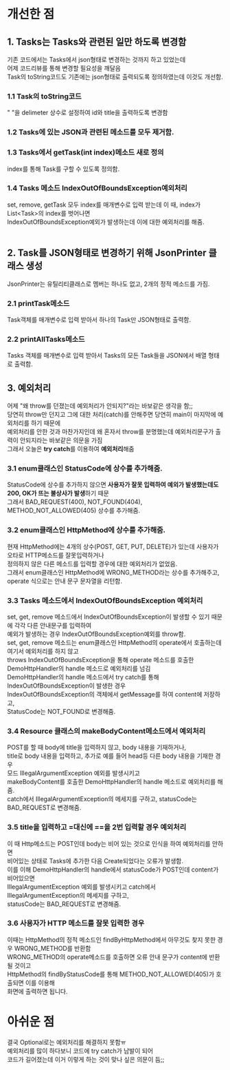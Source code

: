 # 개선한 점
## 1. Tasks는 Tasks와 관련된 일만 하도록 변경함
기존 코드에서는 Tasks에서 json형태로 변경하는 것까지 하고 있었는데 <br>
어제 코드리뷰를 통해  변경할 필요성을 깨달음<br>
Task의 toString코드도 기존에는 json형태로 출력되도록 정의하였는데 이것도 개선함.<br>
### 1.1 Task의 toString코드
" "을 delimeter 상수로 설정하여 id와 title을 출력하도록 변경함
### 1.2 Tasks에 있는 JSON과 관련된 메소드를 모두 제거함.
### 1.3 Tasks에서 getTask(int index)메소드 새로 정의
index를 통해 Task를 구할 수 있도록 정의함.
### 1.4 Tasks 메소드 IndexOutOfBoundsException예외처리
set, remove, getTask 모두 index를 매개변수로 입력 받는데 이 때, index가 List\<Task\>의 index를 벗어나면<br>
IndexOutOfBoundsException예외가 발생하는데 이에 대한 예외처리를 해줌.<br><br>

## 2. Task를 JSON형태로 변경하기 위해 JsonPrinter 클래스 생성
JsonPrinter는 유틸리티클래스로 멤버는 하나도 없고, 2개의 정적 메소드를 가짐.<br>
### 2.1 printTask메소드
Task객체를 매개변수로 입력 받아서 하나의 Task만 JSON형태로 출력함.<br>
### 2.2 printAllTasks메소드
Tasks 객체를 매개변수로 입력 받아서 Tasks의 모든 Task들을 JSON에서 배열 형태로 출력함.

## 3. 예외처리
어제 "왜 throw를 던졌는데 예외처리가 안되지?"라는 바보같은 생각을 함;;<br>
당연히 throw만 던지고 그에 대한 처리(catch)를 안해주면 당연히 main이 마지막에 예외처리를 하기 때문에<br>
예외처리를 안한 것과 마찬가지인데 왜 혼자서 throw를 분명했는데 예외처리문구가 출력이 안되지라는 바보같은 의문을 가짐<br>
그래서 오늘은  **try catch**를 이용하여 **예외처리**해줌<br>

### 3.1 enum클래스인 StatusCode에 상수를 추가해줌.
StatusCode에 상수를 추가하지 않으면 **사용자가 잘못 입력하여 예외가 발생했는데도 200, OK가 뜨는 불상사가 발생**하기 때문<br>
그래서 BAD_REQUEST(400),  NOT_FOUND(404), METHOD_NOT_ALLOWED(405) 상수를 추가해줌.
### 3.2  enum클래스인 HttpMethod에 상수를 추가해줌.
현재 HttpMethod에는 4개의 상수(POST, GET, PUT, DELETE)가 있는데 사용자가 오타로 HTTP메소드를 잘못입력하거나<br>
정의하지 않은 다른 메소드를 입력할 경우에 대한 예외처리가 없었음.<br>
그래서 enum클래스인 HttpMethod에 WRONG_METHOD라는 상수를 추가해주고, operate 식으로는 안내 문구 문자열을 리턴함.<br>

### 3.3 Tasks 메소드에서 IndexOutOfBoundsException 예외처리
set, get, remove 메소드에서 IndexOutOfBoundsException이 발생할 수 있기 때문에 각각 다른 안내문구를 입력하여<br> 
예외가 발생하는 경우 IndexOutOfBoundsException예외를 throw함.<br>
set, get, remove 메소드는 enum클래스인 HttpMethod의 operate에서 호출하는데 여기서 예외처리를 하지 않고<br>
throws IndexOutOfBoundsException을 통해  operate 메소드를 호출한 DemoHttpHandler의 handle 메소드로 예외처리를 넘김<br>
DemoHttpHandler의 handle 메소드에서 try catch를 통해 IndexOutOfBoundsException이 발생한 경우<br>
IndexOutOfBoundsException의 객체에서 getMessage를 하여 content에 저장하고,<br>
StatusCode는 NOT_FOUND로 변경해줌.<br>
### 3.4 Resource 클래스의 makeBodyContent메소드에서 예외처리
POST를 할 때 body에 title을 입력하지 않고, body 내용을 기재하거나,<br>
title로 body 내용을 입력하고, 추가로 예를 들어 head등 다른 body 내용을 기재한 경우<br>
모드 IllegalArgumentException 예외를 발생시키고<br>
makeBodyContent를 호출한 DemoHttpHandler의 handle 메소드로 예외처리를 해줌.<br>
catch에서 IllegalArgumentException의 메세지를 구하고, statusCode는 BAD_REQUEST로 변경해줌.

### 3.5 title을 입력하고 =대신에 ==을 2번 입력할 경우 예외처리
이 때 Http메소드는 POST인데 body는 비어 있는 것으로 인식을 하여 예외처리를 안하면<br>
비어있는 상태로 Tasks에 추가한 다음 Create되었다는 오류가 발생함.<br>
이를 이해 DemoHttpHandler의 handle에서 statusCode가 POST인데 content가 비어있으면<br>
IllegalArgumentException 예외를 발생시키고 catch에서 IllegalArgumentException의 메세지를 구하고,<br>
statusCode는 BAD_REQUEST로 변경해줌.

### 3.6 사용자가 HTTP 메소드를 잘못 입력한 경우
이때는 HttpMethod의 정적 메소드인 findByHttpMethod에서 아무것도 찾지 못한 경우 WRONG_METHOD를 반환함<br>
WRONG_METHOD의 operate메소드를 호출하면 오류 안내 문구가 content에 반환될 것이고<br>
HttpMethod의 findByStatusCode를 통해 METHOD_NOT_ALLOWED(405)가 호출되면 이를 이용해<br>
화면에 출력하면 됩니다.

# 아쉬운 점
결국 Optional로는 예외처리를 해결하지 못함ㅠ<br>
예외처리를 많이 하다보니 코드에 try catch가 남발이 되어<br>
코드가 길어졌는데 이거 이렇게 하는 것이 맞나 싶은 의문이 듬;;
